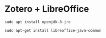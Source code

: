 # Zotero + LibreOffice

`sudo apt install openjdk-8-jre`

`sudo apt-get install libreoffice-java-common`
